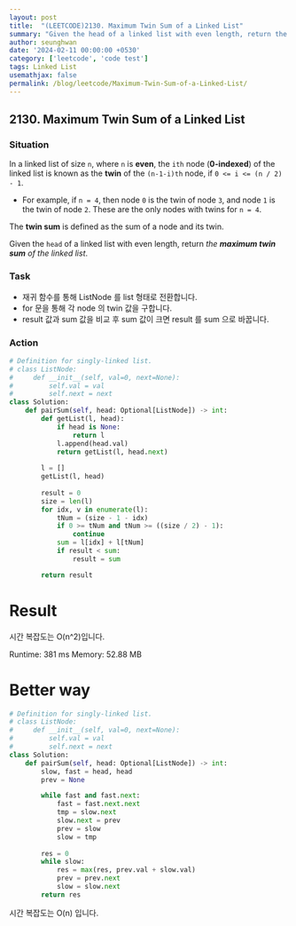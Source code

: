 ```yaml
---
layout: post
title:  "(LEETCODE)2130. Maximum Twin Sum of a Linked List"
summary: "Given the head of a linked list with even length, return the maximum twin sum of the linked list."
author: seunghwan
date: '2024-02-11 00:00:00 +0530'
category: ['leetcode', 'code test']
tags: Linked List
usemathjax: false
permalink: /blog/leetcode/Maximum-Twin-Sum-of-a-Linked-List/
---
```

## 2130. Maximum Twin Sum of a Linked List

### Situation

In a linked list of size `n`, where `n` is **even**, the `ith` node (**0-indexed**) of the linked list is known as the **twin** of the `(n-1-i)th` node, if `0 <= i <= (n / 2) - 1`.

- For example, if `n = 4`, then node `0` is the twin of node `3`, and node `1` is the twin of node `2`. These are the only nodes with twins for `n = 4`.

The **twin sum** is defined as the sum of a node and its twin.

Given the `head` of a linked list with even length, return *the **maximum twin sum** of the linked list*.

### Task

- 재귀 함수를 통해 ListNode 를 list 형태로 전환합니다.
- for 문을 통해 각 node 의 twin 값을 구합니다.
- result 값과 sum 값을 비교 후 sum 값이 크면 result 를 sum 으로 바꿉니다.

### Action

```python
# Definition for singly-linked list.
# class ListNode:
#     def __init__(self, val=0, next=None):
#         self.val = val
#         self.next = next
class Solution:
    def pairSum(self, head: Optional[ListNode]) -> int:
        def getList(l, head):
            if head is None:
                return l
            l.append(head.val)
            return getList(l, head.next)
        
        l = []
        getList(l, head)
        
        result = 0
        size = len(l)
        for idx, v in enumerate(l):
            tNum = (size - 1 - idx)
            if 0 >= tNum and tNum >= ((size / 2) - 1):
                continue
            sum = l[idx] + l[tNum]
            if result < sum:
                result = sum

        return result
```

# Result

시간 복잡도는 O(n^2)입니다.

Runtime: 381 ms
Memory: 52.88 MB

# Better way

```python
# Definition for singly-linked list.
# class ListNode:
#     def __init__(self, val=0, next=None):
#         self.val = val
#         self.next = next
class Solution:
    def pairSum(self, head: Optional[ListNode]) -> int:
        slow, fast = head, head
        prev = None

        while fast and fast.next:
            fast = fast.next.next
            tmp = slow.next
            slow.next = prev
            prev = slow
            slow = tmp
        
        res = 0
        while slow:
            res = max(res, prev.val + slow.val)
            prev = prev.next
            slow = slow.next
        return res
```

시간 복잡도는 O(n) 입니다.